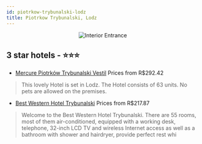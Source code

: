 ```yaml
---
id: piotrkow-trybunalski-lodz
title: Piotrkow Trybunalski, Lodz
---
```


<center><img src="https://i.travelapi.com/hotels/6000000/5060000/5059000/5058964/ddfb8cb3_b.jpg" alt="Interior Entrance" /></center>


##  3 star hotels - ⭐️⭐️⭐️

-    [Mercure Piotrków Trybunalski Vestil](https://us.hurb.com/hotels/piotrkow-trybunalski/mercure-piotrkow-trybunalski-vestil-JNP-JP822117?cmp=18055) Prices from R$292.42
   > This lovely Hotel is set in Lodz. The Hotel consists of 63 units. No pets are allowed on the premises. 
-    [Best Western Hotel Trybunalski](https://us.hurb.com/hotels/piotrkow-trybunalski/best-western-hotel-trybunalski-JNP-JP253987?cmp=18055) Prices from R$217.87
   > Welcome to the Best Western Hotel Trybunalski. There are 55 rooms, most of them air-conditioned, equipped with a working desk, telephone, 32-inch LCD TV and wireless Internet access as well as a bathroom with shower and hairdryer, provide perfect rest whi
